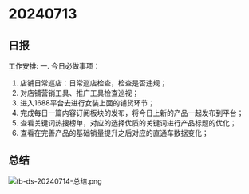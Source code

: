 # 20240713

## 日报
工作安排:
一. 今日必做事项：
1. 店铺日常巡店：日常巡店检查，检查是否违规；
2. 对店铺营销工具、推广工具检查巡视；
3. 进入1688平台去进行女装上面的铺货环节；
4. 完成每日一篇内容订阅板块的发布，将今日上新的产品一起发布到平台；
5. 查看关键词热搜榜单，对应的选择优质的关键词进行产品标题的优化；
6. 查看在完善产品的基础销量提升之后对应的直通车数据变化；


## 总结
![tb-ds-20240714-总结.png](tb-ds-20240714-总结.png)